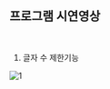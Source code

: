 ## 프로그램 시연영상

<br>

1. 글자 수 제한기능

![1](https://user-images.githubusercontent.com/86215536/145543978-dd6245bb-7c1b-470d-93c7-447dd9b9129b.gif)

